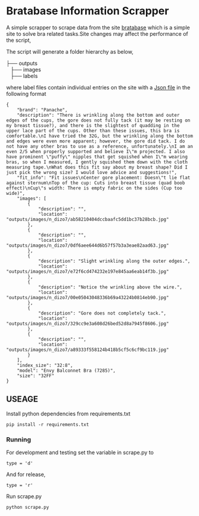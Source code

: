 # Bratabase Information Scrapper

A simple scrapper to scrape data from the site [bratabase](https://www.bratabase.com/) which is a simple site to solve bra related tasks.Site changes may affect the performance of the script,

The script will generate a folder hierarchy as below,

├── outputs                 
    &nbsp;&nbsp;&nbsp;├── images                    
    &nbsp;&nbsp;&nbsp;├── labels

where label files contain individual entries on the site with a [Json file](https://github.com/isharaux/bratabase_scraper/blob/master/sample.json) in the following format
```
{
    "brand": "Panache",
    "description": "There is wrinkling along the bottom and outer edges of the cups, the gore does not fully tack (it may be resting on my breast tissue?), and there is the slightest of quadding in the upper lace part of the cups. Other than these issues, this bra is comfortable.\nI have tried the 32G, but the wrinkling along the bottom and edges were even more apparent; however, the gore did tack. I do not have any other bras to use as a reference, unfortunately.\nI am an even 2/5 when properly supported and believe I\"m projected. I also have prominent \"puffy\" nipples that get squished when I\"m wearing bras, so when I measured, I gently squished them down with the cloth measuring tape.\nWhat does this fit say about my breast shape? Did I just pick the wrong size? I would love advice and suggestions!",
    "fit_info": "Fit issues\nCenter gore placement: Doesn\"t lie flat against sternum\nTop of the cup: Cuts into breast tissue (quad boob effect)\nCup\"s width: There is empty fabric on the sides (Cup too wide)",
    "images": [
        {
            "description": "",
            "location": "outputs/images/n_dizo7/ab58210404dccbaafc5dd1bc37b28bcb.jpg"
        },
        {
            "description": "",
            "location": "outputs/images/n_dizo7/0df6aee644d6b57f57b3a3eae82aad63.jpg"
        },
        {
            "description": "Slight wrinkling along the outer edges.",
            "location": "outputs/images/n_dizo7/e72f6cd474232e197e845aa6eab14f3b.jpg"
        },
        {
            "description": "Notice the wrinkling above the wire.",
            "location": "outputs/images/n_dizo7/00e05043048336b69a43224b0814eb90.jpg"
        },
        {
            "description": "Gore does not completely tack.",
            "location": "outputs/images/n_dizo7/329cc9e3a608d26bed52d8a7945f8606.jpg"
        },
        {
            "description": "",
            "location": "outputs/images/n_dizo7/a89333f558124b418b5cf5c6cf9bc119.jpg"
        }
    ],
    "index_size": "32:8",
    "model": "Envy Balconnet Bra (7285)",
    "size": "32FF"
}

```

## USEAGE

Install python dependencies from requirements.txt

```
pip install -r requirements.txt

```


### Running

For development and testing set the variable in scrape.py to

```
type = 'd'
```

And for release,

```
type = 'r'
```
Run scrape.py

```
python scrape.py

```
